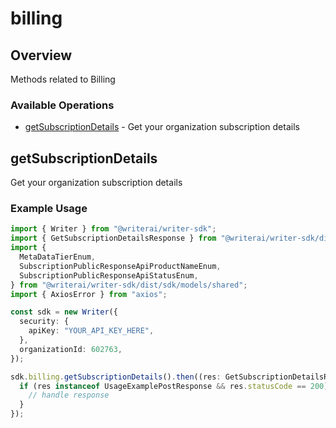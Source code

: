 # billing

## Overview

Methods related to Billing

### Available Operations

* [getSubscriptionDetails](#getsubscriptiondetails) - Get your organization subscription details

## getSubscriptionDetails

Get your organization subscription details

### Example Usage

```typescript
import { Writer } from "@writerai/writer-sdk";
import { GetSubscriptionDetailsResponse } from "@writerai/writer-sdk/dist/sdk/models/operations";
import {
  MetaDataTierEnum,
  SubscriptionPublicResponseApiProductNameEnum,
  SubscriptionPublicResponseApiStatusEnum,
} from "@writerai/writer-sdk/dist/sdk/models/shared";
import { AxiosError } from "axios";

const sdk = new Writer({
  security: {
    apiKey: "YOUR_API_KEY_HERE",
  },
  organizationId: 602763,
});

sdk.billing.getSubscriptionDetails().then((res: GetSubscriptionDetailsResponse | AxiosError) => {
  if (res instanceof UsageExamplePostResponse && res.statusCode == 200) {
    // handle response
  }
});
```

